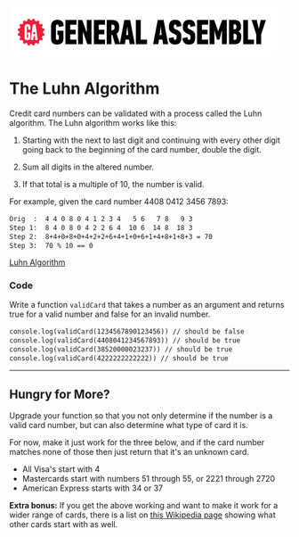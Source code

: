 ![](/ga_cog.png)

# The Luhn Algorithm

Credit card numbers can be validated with a process called the Luhn algorithm. The Luhn algorithm works like this:

1. Starting with the next to last digit and continuing with every other digit going back to the beginning of the card number, double the digit.

2. Sum all digits in the altered number.

3. If that total is a multiple of 10, the number is valid.

For example, given the card number 4408 0412 3456 7893:

```
Orig  :  4 4 0 8 0 4 1 2 3 4   5 6   7 8   9 3
Step 1:  8 4 0 8 0 4 2 2 6 4  10 6  14 8  18 3
Step 2:  8+4+0+8+0+4+2+2+6+4+1+0+6+1+4+8+1+8+3 = 70
Step 3:  70 % 10 == 0
```

[Luhn Algorithm](http://en.wikipedia.org/wiki/Luhn_algorithm)

### Code

Write a function `validCard` that takes a number as an argument and returns true for a valid number and false for an invalid number.

```
console.log(validCard(1234567890123456)) // should be false
console.log(validCard(4408041234567893)) // should be true
console.log(validCard(38520000023237)) // should be true
console.log(validCard(4222222222222)) // should be true
```

---

## Hungry for More? 

Upgrade your function so that you not only determine if the number is a valid card number, but can also determine what type of card it is.

For now, make it just work for the three below, and if the card number matches none of those then just return that it's an unknown card. 

- All Visa's start with 4 
- Mastercards start with numbers 51 through 55, or 2221 through 2720 
- American Express starts with 34 or 37

**Extra bonus:** If you get the above working and want to make it work for a wider range of cards, there is a list on [this Wikipedia page](https://en.wikipedia.org/wiki/Payment_card_number#Issuer_identification_number_(IIN)) showing what other cards start with as well. 